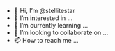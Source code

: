 - 👋 Hi, I’m @stellitestar
- 👀 I’m interested in ...
- 🌱 I’m currently learning ...
- 💞️ I’m looking to collaborate on ...
- 📫 How to reach me ...

<!---
stellitestar/stellitestar is a ✨ special ✨ repository because its `README.md` (this file) appears on your GitHub profile.
You can click the Preview link to take a look at your changes.
--->

